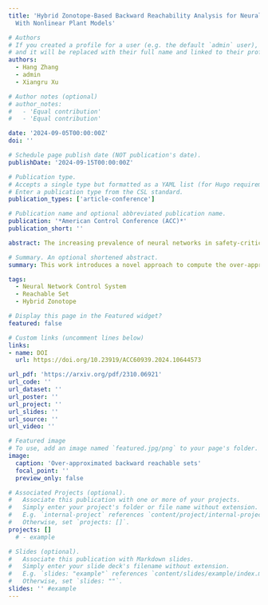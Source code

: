 ```yaml
---
title: 'Hybrid Zonotope-Based Backward Reachability Analysis for Neural Feedback Systems
  With Nonlinear Plant Models'

# Authors
# If you created a profile for a user (e.g. the default `admin` user), write the username (folder name) here
# and it will be replaced with their full name and linked to their profile.
authors:
  - Hang Zhang
  - admin
  - Xiangru Xu

# Author notes (optional)
# author_notes:
#   - 'Equal contribution'
#   - 'Equal contribution'

date: '2024-09-05T00:00:00Z'
doi: ''

# Schedule page publish date (NOT publication's date).
publishDate: '2024-09-15T00:00:00Z'

# Publication type.
# Accepts a single type but formatted as a YAML list (for Hugo requirements).
# Enter a publication type from the CSL standard.
publication_types: ['article-conference']

# Publication name and optional abbreviated publication name.
publication: '*American Control Conference (ACC)*'
publication_short: ''

abstract: The increasing prevalence of neural networks in safety-critical control systems underscores the imperative need for rigorous methods to ensure the reliability and safety of these systems. This work introduces a novel approach employing hybrid zonotopes to compute the over-approximation of backward reachable sets for neural feedback systems with non-linear plant models and general activation functions. Closed-form expressions as hybrid zonotopes are provided for the over-approximated backward reachable sets, and a refinement procedure is proposed to alleviate the potential conservatism of the approximation. Two numerical examples are provided to illustrate the effectiveness of the proposed approach.

# Summary. An optional shortened abstract.
summary: This work introduces a novel approach to compute the over-approximation of backward reachable sets for neural feedback systems with non-linear plant models and general activation functions.

tags:
  - Neural Network Control System
  - Reachable Set
  - Hybrid Zonotope

# Display this page in the Featured widget?
featured: false

# Custom links (uncomment lines below)
links:
- name: DOI
  url: https://doi.org/10.23919/ACC60939.2024.10644573

url_pdf: 'https://arxiv.org/pdf/2310.06921'
url_code: ''
url_dataset: ''
url_poster: ''
url_project: ''
url_slides: ''
url_source: ''
url_video: ''

# Featured image
# To use, add an image named `featured.jpg/png` to your page's folder.
image:
  caption: 'Over-approximated backward reachable sets'
  focal_point: ''
  preview_only: false

# Associated Projects (optional).
#   Associate this publication with one or more of your projects.
#   Simply enter your project's folder or file name without extension.
#   E.g. `internal-project` references `content/project/internal-project/index.md`.
#   Otherwise, set `projects: []`.
projects: []
  # - example

# Slides (optional).
#   Associate this publication with Markdown slides.
#   Simply enter your slide deck's filename without extension.
#   E.g. `slides: "example"` references `content/slides/example/index.md`.
#   Otherwise, set `slides: ""`.
slides: '' #example
---
```


<!-- {{% callout note %}}
Click the _Cite_ button above to demo the feature to enable visitors to import publication metadata into their reference management software.
{{% /callout %}}

{{% callout note %}}
Create your slides in Markdown - click the _Slides_ button to check out the example.
{{% /callout %}} -->

<!-- Add the publication's **full text** or **supplementary notes** here. You can use rich formatting such as including [code, math, and images](https://docs.hugoblox.com/content/writing-markdown-latex/). -->